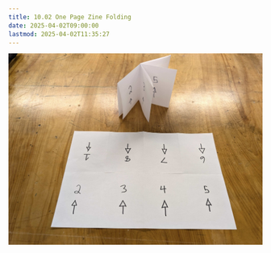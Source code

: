 ```yaml
---
title: 10.02 One Page Zine Folding
date: 2025-04-02T09:00:00
lastmod: 2025-04-02T11:35:27
---
```


[![One page Zine on table](./2025-one-page-zine-on-table.jpg)](./2025-one-page-zine-on-table.jpg)
